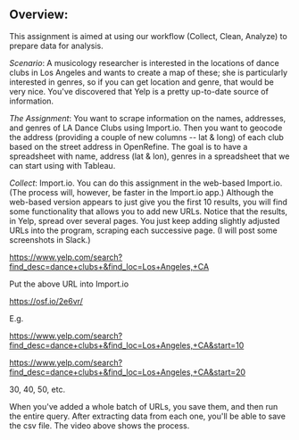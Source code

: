 ## Overview: 
This assignment is aimed at using our workflow (Collect, Clean, Analyze) to prepare data for analysis. 

*Scenario*: A musicology researcher is interested in the locations of dance clubs in Los Angeles and wants to create a map of these; she is particularly interested in genres, so if you can get location and genre, that would be very nice. You've discovered that Yelp is a pretty up-to-date source of information.

*The Assignment*: You want to scrape information on the names, addresses, and genres of LA Dance Clubs using Import.io. Then you want to geocode the address (providing a couple of new columns -- lat & long) of each club based on the street address in OpenRefine. The goal is to have a spreadsheet with name, address (lat & lon), genres in a spreadsheet that we can start using with Tableau.

*Collect*: Import.io. You can do this assignment in the web-based Import.io. (The process will, however, be faster in the Import.io app.) Although the web-based version appears to just give you the first 10 results, you will find some functionality that allows you to add new URLs. Notice that the results, in Yelp, spread over several pages. You just keep adding slightly adjusted URLs into the program, scraping each successive page. (I will post some screenshots in Slack.)

https://www.yelp.com/search?find_desc=dance+clubs+&find_loc=Los+Angeles,+CA

Put the above URL into Import.io

https://osf.io/2e6vr/

E.g.

https://www.yelp.com/search?find_desc=dance+clubs+&find_loc=Los+Angeles,+CA&start=10

https://www.yelp.com/search?find_desc=dance+clubs+&find_loc=Los+Angeles,+CA&start=20

30, 40, 50, etc.

When you've added a whole batch of URLs, you save them, and then run the entire query. After extracting data from each one, you'll be able to save the csv file. The video above shows the process.
